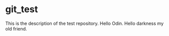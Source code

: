 # git_test
This is the description of the test repository.
Hello Odin.
Hello darkness my old friend.